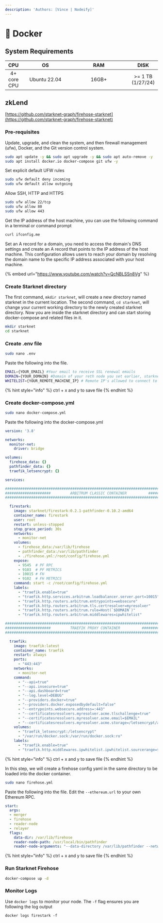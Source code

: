 ```yaml
---
description: 'Authors: [Vince | Nodeify]'
---
```


# 🐳 Docker

## System Requirements

<table data-full-width="false"><thead><tr><th align="center">CPU</th><th width="140" align="center">OS</th><th width="180" align="center">RAM</th><th align="center">DISK</th></tr></thead><tbody><tr><td align="center">4+ core CPU</td><td align="center">Ubuntu 22.04</td><td align="center">16GB+ </td><td align="center">>= 1 TB (1/27/24)</td></tr></tbody></table>

## zkLend

&#x20;[https://github.com/starknet-graph/firehose-starknet](https://github.com/starknet-graph/firehose-starknet)

### Pre-requisites

Update, upgrade, and clean the system, and then firewall management (ufw), Docker, and the Git version control system.

```bash
sudo apt update -y && sudo apt upgrade -y && sudo apt auto-remove -y
sudo apt install docker.io docker-compose git ufw -y
```

Set explicit default UFW rules

```bash
sudo ufw default deny incoming
sudo ufw default allow outgoing
```

Allow SSH, HTTP and HTTPS

```bash
sudo ufw allow 22/tcp
sudo ufw allow 80
sudo ufw allow 443
```

Get the IP address of the host machine, you can use the following command in a terminal or command prompt

```bash
curl ifconfig.me
```

Set an A record for a domain, you need to access the domain's DNS settings and create an A record that points to the IP address of the host machine. This configuration allows users to reach your domain by resolving the domain name to the specific IP address associated with your host machine.

{% embed url="https://www.youtube.com/watch?v=QcNBLSSn8Vg" %}

### Create Starknet directory

The first command, `mkdir starknet`, will create a new directory named starknet in the current location. The second command, `cd starknet`, will change your current working directory to the newly created starknet directory. Now you are inside the starknet directory and can start storing docker-compose and related files in it.

```bash
mkdir starknet
cd starknet
```

### Create .env file

```bash
sudo nano .env
```

Paste the following into the file.

```bash
EMAIL={YOUR_EMAIL} #Your email to receive SSL renewal emails
DOMAIN={YOUR_DOMAIN} #Domain of your reth node you set earlier, starknet.infradao.com
WHITELIST={YOUR_REMOTE_MACHINE_IP} # Remote IP's allowed to connect to firehose
```

{% hint style="info" %}
ctrl + x and y to save file
{% endhint %}

### Create docker-compose.yml

```bash
sudo nano docker-compose.yml
```

Paste the following into the docker-compose.yml

```yaml
version: '3.8'

networks:
  monitor-net:
    driver: bridge

volumes:
  firehose_data: {}
  pathfinder_data: {}
  traefik_letsencrypt: {}

services:

######################################################################################
#####################         ARBITRUM CLASSIC CONTAINER          ####################
###################################################################################### 

  firestark:
    image: starknet/firestark:0.2.1-pathfinder-0.10.2-amd64
    container_name: firestark
    user: root
    restart: unless-stopped
    stop_grace_period: 30s
    networks:
      - monitor-net
    volumes:
      - firehose_data:/var/lib/firehose
      - pathfinder_data:/var/lib/pathfinder
      - ./firehose.yml:/root/config/firehose.yml
    expose:
      - 9545  # PF RPC
      - 9103  # PF METRICS
      - 10015 # FH
      - 9102  # FH METRICS
    command: start -c /root/config/firehose.yml
    labels:
      - "traefik.enable=true"
      - "traefik.http.services.arbitrum.loadbalancer.server.port=10015"
      - "traefik.http.routers.arbitrum.entrypoints=websecure"
      - "traefik.http.routers.arbitrum.tls.certresolver=myresolver"
      - "traefik.http.routers.arbitrum.rule=Host(`$DOMAIN`)"
      - "traefik.http.routers.arbitrum.middlewares=ipwhitelist"

######################################################################################
#####################         TRAEFIK PROXY CONTAINER          #######################
######################################################################################   

  traefik:
    image: traefik:latest
    container_name: traefik
    restart: always
    ports:
      - "443:443"
    networks:
      - monitor-net
    command:
      - "--api=true"
      - "--api.insecure=true"
      - "--api.dashboard=true"
      - "--log.level=DEBUG"
      - "--providers.docker=true"
      - "--providers.docker.exposedbydefault=false"
      - "--entrypoints.websecure.address=:443"
      - "--certificatesresolvers.myresolver.acme.tlschallenge=true"
      - "--certificatesresolvers.myresolver.acme.email=$EMAIL"
      - "--certificatesresolvers.myresolver.acme.storage=/letsencrypt/acme.json"
    volumes:
      - "traefik_letsencrypt:/letsencrypt"
      - "/var/run/docker.sock:/var/run/docker.sock:ro"
    labels:
      - "traefik.enable=true"
      - "traefik.http.middlewares.ipwhitelist.ipwhitelist.sourcerange=$WHITELIST"
```

{% hint style="info" %}
ctrl + x and y to save file
{% endhint %}

In this step, we will create a firehose config yaml in the same directory to be loaded into the docker container.

```bash
sudo nano firehose.yml
```

Paste the following into the file. Edit the `--ethereum.url` to your own Ethereum RPC.&#x20;

```yaml
start:
  args:
  - merger
  - firehose
  - reader-node
  - relayer
  flags:
    data-dir: /var/lib/firehose
    reader-node-path: /usr/local/bin/pathfinder
    reader-node-arguments: "--data-directory /var/lib/pathfinder --network mainnet --http-rpc 0.0.0.0:9545 --ethereum.url {YOUR-ETHEREUM-RPC} --monitor-address 0.0.0.0:9103"
```

{% hint style="info" %}
ctrl + x and y to save file
{% endhint %}

### Run Starknet Firehose

```bash
docker-compose up -d
```

### Monitor Logs

Use `docker logs` to monitor your node. The `-f` flag ensures you are following the log output

```
docker logs firestark -f
```
